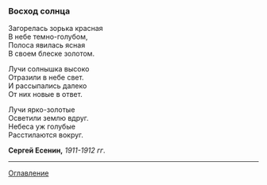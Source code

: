 ### Восход солнца
Загорелась зорька красная  
В небе темно-голубом,  
Полоса явилась ясная  
В своем блеске золотом.  

Лучи солнышка высоко\
Отразили в небе свет.\
И рассыпались далеко\
От них новые в ответ.

Лучи ярко-золотые  
Осветили землю вдруг.  
Небеса уж голубые  
Расстилаются вокруг.  

**Сергей Есенин,** *1911-1912 гг*.
***
[Оглавление](03_menu.md)